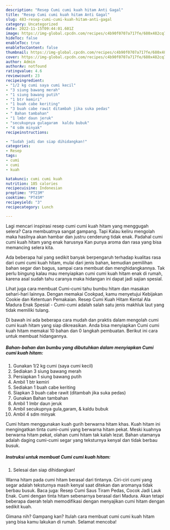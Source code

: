 ```yaml
---
description: "Resep Cumi cumi kuah hitam Anti Gagal"
title: "Resep Cumi cumi kuah hitam Anti Gagal"
slug: 483-resep-cumi-cumi-kuah-hitam-anti-gagal
category: Uncategorized
date: 2022-11-15T09:44:01.601Z
image: https://img-global.cpcdn.com/recipes/c4b90f0707a717fe/680x482cq70/cumi-cumi-kuah-hitam-foto-resep-utama.jpg
hideToc: false
enableToc: true
enableTocContent: false
thumbnail: https://img-global.cpcdn.com/recipes/c4b90f0707a717fe/680x482cq70/cumi-cumi-kuah-hitam-foto-resep-utama.jpg
cover: https://img-global.cpcdn.com/recipes/c4b90f0707a717fe/680x482cq70/cumi-cumi-kuah-hitam-foto-resep-utama.jpg
author: Admin
authorAv: notfound
ratingvalue: 4.6
reviewcount: 23
recipeingredient:
- "1/2 kg cumi saya cumi kecil"
- "3 siung bawang merah"
- "1 siung bawang putih"
- "1 btr kemiri"
- "1 buah cabe keriting"
- "3 buah cabe rawit ditambah jika suka pedas"
- " Bahan tambahan"
- "1 lmbr daun jeruk"
- "secukupnya gulagaram  kaldu bubuk"
- "4 sdm minyak"
recipeinstructions:

- "Sudah jadi dan siap dihidangkan!"
categories:
- Resep
tags:
- cumi
- cumi
- kuah

katakunci: cumi cumi kuah 
nutrition: 185 calories
recipecuisine: Indonesian
preptime: "PT23M"
cooktime: "PT45M"
recipeyield: "3"
recipecategory: Lunch

---
```



Lagi mencari inspirasi resep cumi cumi kuah hitam yang menggugah selera? Cara membuatnya sangat gampang. Tapi Kalau keliru mengolah maka hasilnya akan hambar dan justru cenderung tidak enak. Padahal cumi cumi kuah hitam yang enak harusnya Kan punya aroma dan rasa yang bisa memancing selera kita.


Ada beberapa hal yang sedikit banyak berpengaruh terhadap kualitas rasa dari cumi cumi kuah hitam, mulai dari jenis bahan, kemudian pemilihan bahan segar dan bagus, sampai cara membuat dan menghidangkannya. Tak perlu bingung kalau mau menyiapkan cumi cumi kuah hitam enak di rumah, karena asal sudah tahu caranya maka hidangan ini dapat jadi sajian spesial.

Lihat juga cara membuat Cumi-cumi tahu bumbu hitam dan masakan sehari-hari lainnya. Dengan memakai Cookpad, kamu menyetujui Kebijakan Cookie dan Ketentuan Pemakaian. Resep Cumi Kuah Hitam Kental Ala Madura Enak Spesial - Cumi-cumi adalah salah satu jenis makhluk laut yang tidak memiliki tulang.


Di bawah ini ada beberapa cara mudah dan praktis dalam mengolah cumi cumi kuah hitam yang siap dikreasikan. Anda bisa menyiapkan Cumi cumi kuah hitam memakai 10 bahan dan 0 langkah pembuatan. Berikut ini cara untuk membuat hidangannya.

<!--inarticleads1-->

##### Bahan-bahan dan bumbu yang dibutuhkan dalam menyiapkan Cumi cumi kuah hitam:

1. Gunakan 1/2 kg cumi (saya cumi kecil)
1. Sediakan 3 siung bawang merah
1. Persiapkan 1 siung bawang putih
1. Ambil 1 btr kemiri
1. Sediakan 1 buah cabe keriting
1. Siapkan 3 buah cabe rawit (ditambah jika suka pedas)
1. Gunakan  Bahan tambahan
1. Ambil 1 lmbr daun jeruk
1. Ambil secukupnya gula,garam, &amp; kaldu bubuk
1. Ambil 4 sdm minyak


Cumi hitam menggunakan kuah gurih berwarna hitam khas. Kuah hitam ini mengingatkan tinta cumi-cumi yang berwarna hitam pekat. Meski kuahnya berwarna hitam pekat, olahan cumi hitam tak kalah lezat. Bahan utamanya adalah daging cumi-cumi segar yang teksturnya kenyal dan tidak berbau busuk. 

<!--inarticleads2-->

##### Instruksi untuk membuat Cumi cumi kuah hitam:


1. Selesai dan siap dihidangkan!

Warna hitam pada cumi hitam berasal dari tintanya. Ciri-ciri cumi yang segar adalah teksturnya masih kenyal saat ditekan dan aromanya tidak berbau busuk. Baca juga: Resep Cumi Saus Tiram Pedas, Cocok Jadi Lauk Enak. Cumi dengan tinta hitam sebenarnya berasal dari Madura. Akan tetapi beberapa daerah telah memodifikasi dengan menyajikan cumi hitam dengan sedikit kuah. 

Gimana nih? Gampang kan? Itulah cara membuat cumi cumi kuah hitam yang bisa kamu lakukan di rumah. Selamat mencoba!
